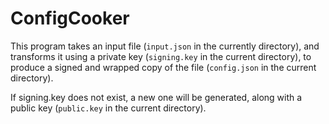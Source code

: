 # ConfigCooker

This program takes an input file (`input.json` in the currently directory), and transforms it using a private key (`signing.key` in the current directory), to produce a signed and wrapped copy of the file (`config.json` in the current directory).

If signing.key does not exist, a new one will be generated, along with a public key (`public.key` in the current directory).

